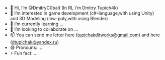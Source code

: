 - 👋 Hi, I’m @DmitryC0balt (In RL i'm Dmitry Tupich4k)
- 👀 I’m interested in game development (c#-language,with using Unity) and 3D Modeling (low-poly,with using Blender)
- 🌱 I’m currently learning ...
- 💞️ I’m looking to collaborate on ...
- 📫 You can send me letter here (tupichakditworks@gmail.com) and here (dtupichak@yandex.ru)
- 😄 Pronouns: ...
- ⚡ Fun fact: ...

<!---
DmitryC0balt/DmitryC0balt is a ✨ special ✨ repository because its `README.md` (this file) appears on your GitHub profile.
You can click the Preview link to take a look at your changes.
--->
